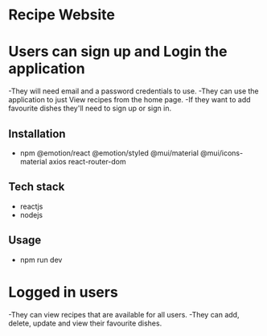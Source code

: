 # Recipe Website
# Users can sign up and Login the application
-They will need email and a password credentials to use. -They can use the application to just View recipes from the home page. -If they want to add favourite dishes they'll need to sign up or sign in.
## Installation
- npm @emotion/react @emotion/styled @mui/material @mui/icons-material axios react-router-dom

## Tech stack
- reactjs
- nodejs
## Usage
- npm run dev
# Logged in users
-They can view recipes that are available for all users. -They can add, delete, update and view their favourite dishes.


